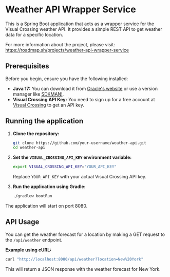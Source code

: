 # Weather API Wrapper Service

This is a Spring Boot application that acts as a wrapper service for the Visual Crossing weather API. It provides a simple REST API to get weather data for a specific location.

For more information about the project, please visit: https://roadmap.sh/projects/weather-api-wrapper-service

## Prerequisites

Before you begin, ensure you have the following installed:

*   **Java 17:** You can download it from [Oracle's website](https://www.oracle.com/java/technologies/javase/jdk17-archive-downloads.html) or use a version manager like [SDKMAN!](https://sdkman.io/).
*   **Visual Crossing API Key:** You need to sign up for a free account at [Visual Crossing](https://www.visualcrossing.com/weather-api) to get an API key.

## Running the application

1.  **Clone the repository:**

    ```bash
    git clone https://github.com/your-username/weather-api.git
    cd weather-api
    ```

2.  **Set the `VISUAL_CROSSING_API_KEY` environment variable:**

    ```bash
    export VISUAL_CROSSING_API_KEY="YOUR_API_KEY"
    ```
    Replace `YOUR_API_KEY` with your actual Visual Crossing API key.

3.  **Run the application using Gradle:**

    ```bash
    ./gradlew bootRun
    ```

The application will start on port 8080.

## API Usage

You can get the weather forecast for a location by making a GET request to the `/api/weather` endpoint.

**Example using cURL:**

```bash
curl "http://localhost:8080/api/weather?location=New%20York"
```

This will return a JSON response with the weather forecast for New York.
